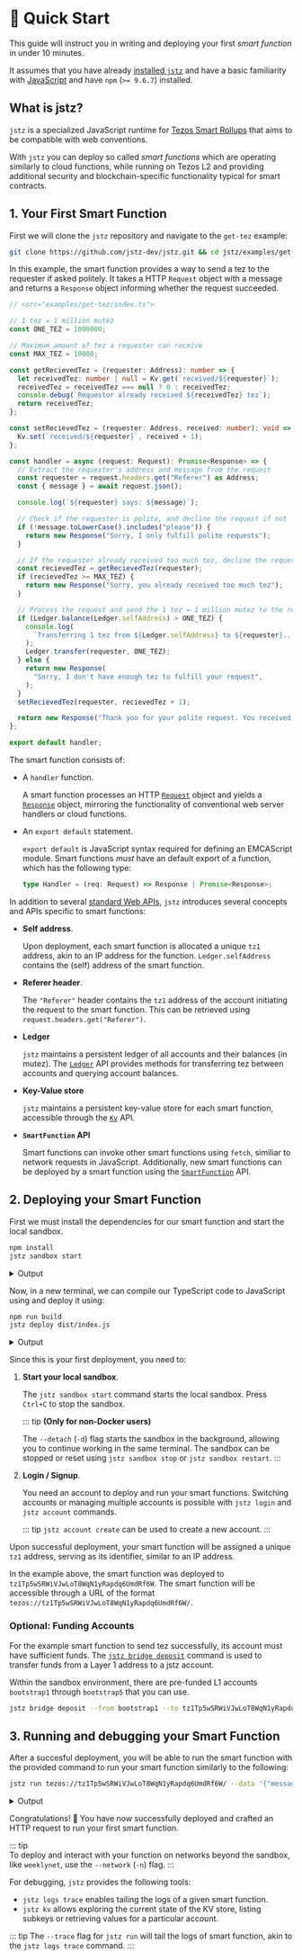 # 🚀 Quick Start

This guide will instruct you in writing and deploying your first _smart function_ in under 10 minutes.

It assumes that you have already [installed `jstz`](installation.md) and have a basic familiarity with [JavaScript](https://www.youtube.com/watch?v=lkIFF4maKMU) and have `npm` (`>= 9.6.7`) installed.

## What is jstz?

`jstz` is a specialized JavaScript runtime for [Tezos Smart Rollups](https://docs.tezos.com/architecture/smart-rollups) that aims to be compatible with web conventions.

With `jstz` you can deploy so called _smart functions_ which are operating similarly to cloud functions, while running on Tezos L2 and
providing additional security and blockchain-specific functionality typical for smart contracts.

## 1. Your First Smart Function

First we will clone the `jstz` repository and navigate to the `get-tez` example:

```sh
git clone https://github.com/jstz-dev/jstz.git && cd jstz/examples/get-tez
```

In this example, the smart function provides a way to send a tez to the requester if asked politely.
It takes a HTTP `Request` object with a message and returns a `Response` object informing whether the request succeeded.

```typescript
// <src="examples/get-tez/index.ts">

// 1 tez = 1 million mutez
const ONE_TEZ = 1000000;

// Maximum amount of tez a requester can receive
const MAX_TEZ = 10000;

const getRecievedTez = (requester: Address): number => {
  let receivedTez: number | null = Kv.get(`received/${requester}`);
  receivedTez = receivedTez === null ? 0 : receivedTez;
  console.debug(`Requestor already received ${receivedTez} tez`);
  return receivedTez;
};

const setRecievedTez = (requester: Address, received: number): void => {
  Kv.set(`received/${requester}`, received + 1);
};

const handler = async (request: Request): Promise<Response> => {
  // Extract the requester's address and message from the request
  const requester = request.headers.get("Referer") as Address;
  const { message } = await request.json();

  console.log(`${requester} says: ${message}`);

  // Check if the requester is polite, and decline the request if not
  if (!message.toLowerCase().includes("please")) {
    return new Response("Sorry, I only fulfill polite requests");
  }

  // If the requester already received too much tez, decline the request
  const recievedTez = getRecievedTez(requester);
  if (recievedTez >= MAX_TEZ) {
    return new Response("Sorry, you already received too much tez");
  }

  // Process the request and send the 1 tez = 1 million mutez to the requester if you can
  if (Ledger.balance(Ledger.selfAddress) > ONE_TEZ) {
    console.log(
      `Transferring 1 tez from ${Ledger.selfAddress} to ${requester}...`,
    );
    Ledger.transfer(requester, ONE_TEZ);
  } else {
    return new Response(
      "Sorry, I don't have enough tez to fulfill your request",
    );
  }
  setRecievedTez(requester, recievedTez + 1);

  return new Response("Thank you for your polite request. You received 1 tez!");
};

export default handler;
```

The smart function consists of:

- A `handler` function.

  A smart function processes an HTTP [`Request`]() object and yields a [`Response`]() object, mirroring the functionality of conventional
  web server handlers or cloud functions.

- An `export default` statement.

  `export default` is JavaScript syntax required for defining an EMCAScript module.
  Smart functions _must_ have an default export of a function, which has the following type:

  ```typescript
  type Handler = (req: Request) => Response | Promise<Response>;
  ```

In addition to several [standard Web APIs](./api/index.md#web-platform-apis), `jstz` introduces several concepts and APIs specific to smart functions:

- **Self address**.

  Upon deployment, each smart function is allocated a unique `tz1` address, akin to an IP address for the function.
  `Ledger.selfAddress` contains the (self) address of the smart function.

- **Referer header**.

  The `"Referer"` header contains the `tz1` address of the account initiating the request to the smart function.
  This can be retrieved using `request.headers.get("Referer")`.

- **Ledger**

  `jstz` maintains a persistent ledger of all accounts and their balances (in mutez).
  The [`Ledger`](./api/ledger.md) API provides methods for transferring tez between accounts and querying account balances.

- **Key-Value store**

  `jstz` maintains a persistent key-value store for each smart function, accessible through the [`Kv`](./api/kv.md) API.

- **`SmartFunction` API**

  Smart functions can invoke other smart functions using `fetch`, similiar to network requests in JavaScript.
  Additionally, new smart functions can be deployed by a smart function using the [`SmartFunction`](./api/smart_function.md) API.

## 2. Deploying your Smart Function

First we must install the dependencies for our smart function and start the local sandbox.

```sh
npm install
jstz sandbox start
```

<details>
<summary>Output</summary>
<pre style="border: 1px solid #ccc; padding: 10px; border-radius: 4px; overflow-x: auto;">
<code style="color: #FFF;">$ npm install
up to date, audited 282 packages in 562ms

42 packages are looking for funding
run `npm fund` for details

found 0 vulnerabilities

$ jstz sandbox start

           __________
           \  jstz  /
            )______(
            |""""""|_.-._,.---------.,_.-._
            |      | | |               | | ''-.
            |      |_| |_             _| |_..-'
            |______| '-' `'---------'` '-'
            )""""""(
           /________\
           `'------'`
         .------------.
        /______________\

        0.1.0-alpha.0 https://github.com/jstz-dev/jstz

octez-node is listening on: http://127.0.0.1:18731
octez-smart-rollup-node is listening on: http://127.0.0.1:8932
jstz-node is listening on: http://127.0.0.1:8933

Tezos bootstrap accounts:
+---------------------------------------------------+---------------+--------------+
| Address | XTZ Balance | CTEZ Balance |
+===================================================+===============+==============+
| (bootstrap1) tz1KqTpEZ7Yob7QbPE4Hy4Wo8fHG8LhKxZSx | 4000000000000 | 100000000000 |
+---------------------------------------------------+---------------+--------------+
| (bootstrap2) tz1gjaF81ZRRvdzjobyfVNsAeSC6PScjfQwN | 4000000000000 | 100000000000 |
+---------------------------------------------------+---------------+--------------+
| (bootstrap3) tz1faswCTDciRzE4oJ9jn2Vm2dvjeyA9fUzU | 4000000000000 | 100000000000 |
+---------------------------------------------------+---------------+--------------+
| (bootstrap4) tz1b7tUupMgCNw2cCLpKTkSD1NZzB5TkP2sv | 4000000000000 | 100000000000 |
+---------------------------------------------------+---------------+--------------+
| (bootstrap5) tz1ddb9NMYHZi5UzPdzTZMYQQZoMub195zgv | 4000000000000 | 100000000000 |
+---------------------------------------------------+---------------+--------------+

</code>
</pre>
</details>

Now, in a new terminal, we can compile our TypeScript code to JavaScript using and deploy it using:

```sh
npm run build
jstz deploy dist/index.js
```

<details>
<summary>Output</summary>
<pre style="border: 1px solid #ccc; padding: 10px; border-radius: 4px; overflow-x: auto;">
<code style="color: #FFF;">$ npm run build
> @tezos/get-tez@0.0.0 build
> esbuild index.ts --bundle --format=esm --target=esnext --minify --outfile=dist/index.js

dist/index.js 777b

⚡ Done in 10ms

$ jstz deploy dist/index.js
You are not logged in. Please type the account name that you want to log into or create as new: alan
Logged in to account alan with address tz1N8BsvfrSjGdomFi5V9RwwYLasgD8s4pxF

Smart function deployed by alan at address: tz1Tp5wSRWiVJwLoT8WqN1yRapdq6UmdRf6W
Run with `jstz run tezos://tz1Tp5wSRWiVJwLoT8WqN1yRapdq6UmdRf6W/ --data <args> --trace`

</code>
</pre>
</details>

Since this is your first deployment, you need to:

1. **Start your local sandbox**.

   The `jstz sandbox start` command starts the local sandbox. Press `Ctrl+C` to stop the sandbox.

   ::: tip
   **(Only for non-Docker users)**

   The `--detach` (`-d`) flag starts the sandbox in the background, allowing you to continue working in the same terminal.
   The sandbox can be stopped or reset using `jstz sandbox stop` or `jstz sandbox restart`.
   :::

2. **Login / Signup**.

   You need an account to deploy and run your smart functions.
   Switching accounts or managing multiple accounts is possible with `jstz login` and `jstz account` commands.

   ::: tip
   `jstz account create` can be used to create a new account.
   :::

Upon successful deployment, your smart function will be assigned a unique `tz1` address, serving as its identifier, similar to an IP address.

In the example above, the smart function was deployed to `tz1Tp5wSRWiVJwLoT8WqN1yRapdq6UmdRf6W`. The smart function will be accessible through a URL of the format `tezos://tz1Tp5wSRWiVJwLoT8WqN1yRapdq6UmdRf6W/`.

### Optional: Funding Accounts

For the example smart function to send tez successfully, its account must have sufficient funds.
The [`jstz bridge deposit`](bridge.md) command is used to transfer funds from a Layer 1 address to a jstz account.

Within the sandbox environment, there are pre-funded L1 accounts `bootstrap1` through `bootstrap5` that you can use.

```sh
jstz bridge deposit --from bootstrap1 --to tz1Tp5wSRWiVJwLoT8WqN1yRapdq6UmdRf6W --amount 10000000
```

## 3. Running and debugging your Smart Function

After a succesful deployment, you will be able to run the smart function with the provided command to run your smart function similarly to the following:

```sh
jstz run tezos://tz1Tp5wSRWiVJwLoT8WqN1yRapdq6UmdRf6W/ --data '{"message":"Please, give me some tez."}'
```

<details>
<summary>
Output
</summary>
<pre style="border: 1px solid #ccc; padding: 10px; border-radius: 4px; overflow-x: auto;">
<code style="color: #FFF;">$jstz run tezos://tz1Tp5wSRWiVJwLoT8WqN1yRapdq6UmdRf6W/ --data '{"message":"Please, give me some tez."}'
▐ Running function at tezos://tz1Tp5wSRWiVJwLoT8WqN1yRapdq6UmdRf6W/ 
Status code: 200 OK
Headers: {"content-type": "text/plain;charset=UTF-8"}
Body: Thank you for your polite request. You received 1 tez!
</code></pre>
</details>

Congratulations! 🎉 You have now successfully deployed and crafted an HTTP request to run your first smart function.

::: tip  
To deploy and interact with your function on networks beyond the sandbox, like `weeklynet`, use the `--network` (`-n`) flag.
:::

For debugging, `jstz` provides the following tools:

- `jstz logs trace` enables tailing the logs of a given smart function.
- `jstz kv` allows exploring the current state of the KV store, listing subkeys or retrieving values for a particular account.

::: tip
The `--trace` flag for `jstz run` will tail the logs of smart function, akin to the `jstz logs trace` command.
:::
